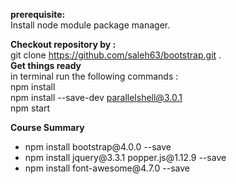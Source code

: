 <strong>prerequisite:</strong>
<BR/>
Install node module package manager.

<strong>Checkout repository by : </strong>
<BR/>
git clone https://github.com/saleh63/bootstrap.git .
<BR/>
<strong> Get things ready </strong><BR/>
in terminal run the following commands : <BR/>
npm install <BR/> 
npm install --save-dev parallelshell@3.0.1 <BR/>
npm start <BR/>

<strong>Course Summary</strong>
<ul>
<li>npm install bootstrap@4.0.0 --save</li>
<li>npm install jquery@3.3.1 popper.js@1.12.9 --save</li>
<li>npm install font-awesome@4.7.0 --save</li>
</ul>

